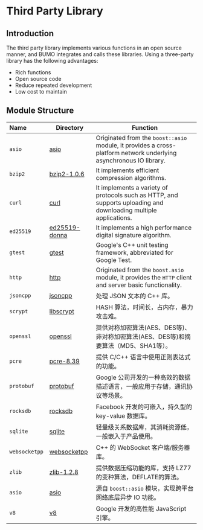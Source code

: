# Third Party Library

## Introduction
The third party library implements various functions in an open source manner, and BUMO integrates and calls these libraries. Using a three-party library has the following advantages:
- Rich functions
- Open source code
- Reduce repeated development
- Low cost to maintain

## Module Structure

Name | Directory | Function
|:--- | --- | ---
| `asio` | [asio](./asio) | Originated from the `boost::asio` module, it provides a cross-platform network underlying asynchronous IO library.
| `bzip2` | [bzip2-1.0.6](./bzip2-1.0.6) | It implements efficient compression algorithms.
| `curl` | [curl](./curl) | It implements a variety of protocols such as HTTP, and supports uploading and downloading multiple applications.
| `ed25519` | [ed25519-donna](./ed25519-donna) | It implements a high performance digital signature algorithm.
| `gtest` | [gtest](./gtest) | Google's C++ unit testing framework, abbreviated for Google Test.
| `http` | [http](./http) | Originated from the `boost.asio` module, it provides the `HTTP` client and server basic functionality.
| `jsoncpp` | [jsoncpp](./jsoncpp) | 处理 JSON 文本的 C++  库。
| `scrypt` | [libscrypt](./libscrypt) | HASH 算法，时间长，占内存，暴力攻击难。
| `openssl` | [openssl](./openssl) | 提供对称加密算法(AES、DES等)、非对称加密算法(AES、DES等)和摘要算法（MD5、SHA1等）。
| `pcre` | [pcre-8.39](./pcre-8.39) | 提供 C/C++ 语言中使用正则表达式的功能。
| `protobuf` | [protobuf](./protobuf) | Google 公司开发的一种高效的数据描述语言，一般应用于存储，通讯协议等场景。
| `rocksdb` | [rocksdb](./rocksdb) | Facebook 开发的可嵌入，持久型的 key-value 数据库。
| `sqlite` | [sqlite](./sqlite) | 轻量级关系数据库，其消耗资源低，一般嵌入于产品使用。
| `websocketpp` | [websocketpp](./websocketpp) | C++ 的 WebSocket 客户端/服务器库。
| `zlib` | [zlib-1.2.8](./zlib-1.2.8) | 提供数据压缩功能的库，支持 LZ77 的变种算法，DEFLATE的算法。
| `asio` | [asio](./asio) | 源自 `boost::asio` 模块，实现跨平台网络底层异步 IO 功能。
| `v8` | [v8](https://github.com/bumoproject/v8) | Google 开发的高性能 JavaScript 引擎。
